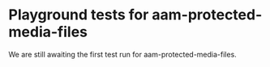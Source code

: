 # Playground tests for aam-protected-media-files
We are still awaiting the first test run for aam-protected-media-files.
